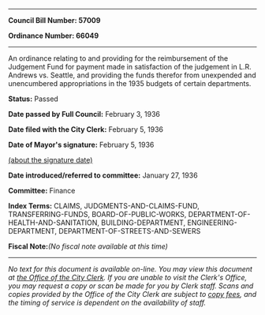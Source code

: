 

********

**Council Bill Number: 57009**
   
**Ordinance Number: 66049**
********

 An ordinance relating to and providing for the reimbursement of the Judgement Fund for payment made in satisfaction of the judgement in L.R. Andrews vs. Seattle, and providing the funds therefor from unexpended and unencumbered appropriations in the 1935 budgets of certain departments.

**Status:** Passed
   
**Date passed by Full Council:** February 3, 1936
   
**Date filed with the City Clerk:** February 5, 1936
   
**Date of Mayor's signature:** February 5, 1936
   
[(about the signature date)](/~public/approvaldate.htm)
   
   
   
**Date introduced/referred to committee:** January 27, 1936
   
**Committee:** Finance
   
   
**Index Terms:** CLAIMS, JUDGMENTS-AND-CLAIMS-FUND, TRANSFERRING-FUNDS, BOARD-OF-PUBLIC-WORKS, DEPARTMENT-OF-HEALTH-AND-SANITATION, BUILDING-DEPARTMENT, ENGINEERING-DEPARTMENT, DEPARTMENT-OF-STREETS-AND-SEWERS

**Fiscal Note:**_(No fiscal note available at this time)_
********

_No text for this document is available on-line. You may view this document at [the Office of the City Clerk](http://www.seattle.gov/leg/clerk/contactUs.htm). If you are unable to visit the Clerk's Office, you may request a copy or scan be made for you by Clerk staff. Scans and copies provided by the Office of the City Clerk are subject to [copy fees](http://clerk.seattle.gov/~public/clerkfees.htm), and the timing of service is dependent on the availability of staff._

